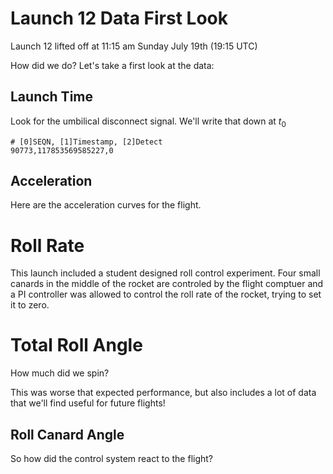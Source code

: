 
# Launch 12 Data First Look

Launch 12 lifted off at 11:15 am Sunday July 19th (19:15 UTC)

How did we do? Let's take a first look at the data:



## Launch Time

Look for the umbilical disconnect signal. We'll write that down at $t_0$



    # [0]SEQN, [1]Timestamp, [2]Detect
    90773,117853569585227,0


## Acceleration

Here are the acceleration curves for the flight.









# Roll Rate

This launch included a student designed roll control experiment. Four small canards in the middle of the rocket are controled by the flight comptuer and a PI controller was allowed to control the roll rate of the rocket, trying to set it to zero.





# Total Roll Angle

How much did we spin?







This was worse that expected performance, but also includes a lot of data that we'll find useful for future flights!

## Roll Canard Angle

So how did the control system react to the flight?











